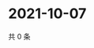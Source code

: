 # 2021-10-07

共 0 条

<!-- BEGIN WEIBO -->
<!-- 最后更新时间 Thu Oct 07 2021 06:13:20 GMT+0800 (China Standard Time) -->

<!-- END WEIBO -->
